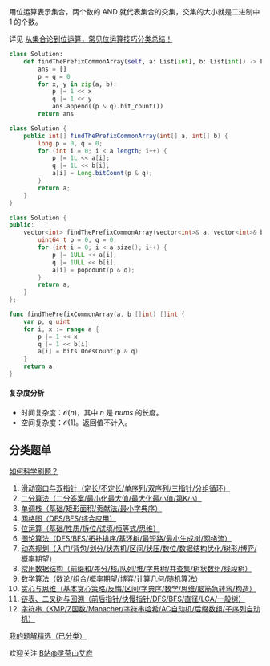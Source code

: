 用位运算表示集合，两个数的 AND 就代表集合的交集，交集的大小就是二进制中 $1$ 的个数。

详见 [从集合论到位运算，常见位运算技巧分类总结！](https://leetcode.cn/circle/discuss/CaOJ45/)

```py [sol-Python3]
class Solution:
    def findThePrefixCommonArray(self, a: List[int], b: List[int]) -> List[int]:
        ans = []
        p = q = 0
        for x, y in zip(a, b):
            p |= 1 << x
            q |= 1 << y
            ans.append((p & q).bit_count())
        return ans
```

```java [sol-Java]
class Solution {
    public int[] findThePrefixCommonArray(int[] a, int[] b) {
        long p = 0, q = 0;
        for (int i = 0; i < a.length; i++) {
            p |= 1L << a[i];
            q |= 1L << b[i];
            a[i] = Long.bitCount(p & q);
        }
        return a;
    }
}
```

```cpp [sol-C++]
class Solution {
public:
    vector<int> findThePrefixCommonArray(vector<int>& a, vector<int>& b) {
        uint64_t p = 0, q = 0;
        for (int i = 0; i < a.size(); i++) {
            p |= 1ULL << a[i];
            q |= 1ULL << b[i];
            a[i] = popcount(p & q);
        }
        return a;
    }
};
```

```go [sol-Go]
func findThePrefixCommonArray(a, b []int) []int {
	var p, q uint
	for i, x := range a {
		p |= 1 << x
		q |= 1 << b[i]
		a[i] = bits.OnesCount(p & q)
	}
	return a
}
```

#### 复杂度分析

- 时间复杂度：$\mathcal{O}(n)$，其中 $n$ 是 $\textit{nums}$ 的长度。
- 空间复杂度：$\mathcal{O}(1)$。返回值不计入。

## 分类题单

[如何科学刷题？](https://leetcode.cn/circle/discuss/RvFUtj/)

1. [滑动窗口与双指针（定长/不定长/单序列/双序列/三指针/分组循环）](https://leetcode.cn/circle/discuss/0viNMK/)
2. [二分算法（二分答案/最小化最大值/最大化最小值/第K小）](https://leetcode.cn/circle/discuss/SqopEo/)
3. [单调栈（基础/矩形面积/贡献法/最小字典序）](https://leetcode.cn/circle/discuss/9oZFK9/)
4. [网格图（DFS/BFS/综合应用）](https://leetcode.cn/circle/discuss/YiXPXW/)
5. [位运算（基础/性质/拆位/试填/恒等式/思维）](https://leetcode.cn/circle/discuss/dHn9Vk/)
6. [图论算法（DFS/BFS/拓扑排序/基环树/最短路/最小生成树/网络流）](https://leetcode.cn/circle/discuss/01LUak/)
7. [动态规划（入门/背包/划分/状态机/区间/状压/数位/数据结构优化/树形/博弈/概率期望）](https://leetcode.cn/circle/discuss/tXLS3i/)
8. [常用数据结构（前缀和/差分/栈/队列/堆/字典树/并查集/树状数组/线段树）](https://leetcode.cn/circle/discuss/mOr1u6/)
9. [数学算法（数论/组合/概率期望/博弈/计算几何/随机算法）](https://leetcode.cn/circle/discuss/IYT3ss/)
10. [贪心与思维（基本贪心策略/反悔/区间/字典序/数学/思维/脑筋急转弯/构造）](https://leetcode.cn/circle/discuss/g6KTKL/)
11. [链表、二叉树与回溯（前后指针/快慢指针/DFS/BFS/直径/LCA/一般树）](https://leetcode.cn/circle/discuss/K0n2gO/)
12. [字符串（KMP/Z函数/Manacher/字符串哈希/AC自动机/后缀数组/子序列自动机）](https://leetcode.cn/circle/discuss/SJFwQI/)

[我的题解精选（已分类）](https://github.com/EndlessCheng/codeforces-go/blob/master/leetcode/SOLUTIONS.md)

欢迎关注 [B站@灵茶山艾府](https://space.bilibili.com/206214)
